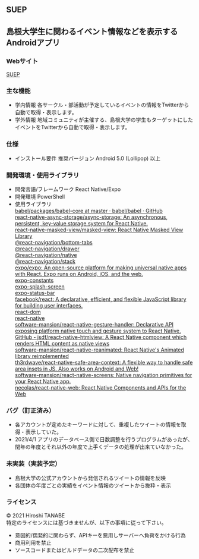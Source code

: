 ## SUEP
## 島根大学生に関わるイベント情報などを表示するAndroidアプリ
### Webサイト
<a href="https://suep.netlify.app/" target="_blank">SUEP</a>
### 主な機能
- 学内情報
各サークル・部活動が予定しているイベントの情報をTwitterから自動で取得・表示します。
- 学外情報
地域コミュニティが主催する、島根大学の学生もターゲットにしたイベントをTwitterから自動で取得・表示します。
### 仕様
- インストール要件
推奨バージョン Android 5.0 (Lollipop) 以上
### 開発環境・使用ライブラリ
- 開発言語/フレームワーク React Native/Expo
- 開発環境 PowerShell
- 使用ライブラリ<br>
<a href="https://github.com/babel/babel/tree/master/packages/babel-core" target="_blank">babel/packages/babel-core at master · babel/babel · GitHub</a>  
<a href="https://github.com/react-native-async-storage/async-storage.git" target="_blank">react-native-async-storage/async-storage: An asynchronous, persistent, key-value storage system for React Native.</a>  
<a href="https://github.com/react-native-community/react-native-masked-view.git" target="_blank">react-native-masked-view/masked-view: React Native Masked View Library</a>  
<a href="https://github.com/react-navigation/react-navigation.git" target="_blank">@react-navigation/bottom-tabs</a>  
<a href="https://github.com/react-navigation/react-navigation.git" target="_blank">@react-navigation/drawer</a>  
<a href="https://github.com/react-navigation/react-navigation.git" target="_blank">@react-navigation/native</a>  
<a href="https://github.com/react-navigation/react-navigation.git" target="_blank">@react-navigation/stack</a>  
<a href="https://github.com/expo/expo.git" target="_blank">expo/expo: An open-source platform for making universal native apps with React. Expo runs on Android, iOS, and the web.</a>  
<a href="https://github.com/expo/expo.git" target="_blank">expo-constants</a>  
<a href="https://github.com/expo/expo.git" target="_blank">expo-splash-screen</a>  
<a href="https://github.com/expo/expo.git" target="_blank">expo-status-bar</a>  
<a href="https://github.com/facebook/react.git" target="_blank">facebook/react: A declarative, efficient, and flexible JavaScript library for building user interfaces.</a>  
<a href="https://github.com/facebook/react.git" target="_blank">react-dom</a>  
<a href="https://github.com/facebook/react-native#readme" target="_blank">react-native</a>  
<a href="https://github.com/software-mansion/react-native-gesture-handler.git" target="_blank">software-mansion/react-native-gesture-handler: Declarative API exposing platform native touch and gesture system to React Native.</a>  
<a href="https://github.com/jsdf/react-native-htmlview" target="_blank">GitHub - jsdf/react-native-htmlview: A React Native component which renders HTML content as native views</a>  
<a href="https://github.com/software-mansion/react-native-reanimated.git" target="_blank">software-mansion/react-native-reanimated: React Native&#39;s Animated library reimplemented</a>  
<a href="https://github.com/th3rdwave/react-native-safe-area-context.git" target="_blank">th3rdwave/react-native-safe-area-context: A flexible way to handle safe area insets in JS. Also works on Android and Web!</a>  
<a href="https://github.com/kmagiera/react-native-screens.git" target="_blank">software-mansion/react-native-screens: Native navigation primitives for your React Native app.</a>  
<a href="https://github.com/necolas/react-native-web#readme" target="_blank">necolas/react-native-web: React Native Components and APIs for the Web</a>  

### バグ（訂正済み）
- 各アカウントが定めたキーワードに対して、重複したツイートの情報を取得・表示していた。
- 2021/4/1 アプリのデータベース側で日数調整を行うプログラムがあったが、閏年の年度とそれ以外の年度で上手くデータの処理が出来ていなかった。

### 未実装（実装予定）
- 島根大学の公式アカウントから発信されるツイートの情報を反映
- 各団体の年度ごとの実績をイベント情報のツイートから抜粋・表示

### ライセンス
© 2021 Hiroshi TANABE<br>
特定のライセンスには基づきませんが、以下の事項に従って下さい。
- 意図的/偶発的に関わらず、APIキーを悪用しサーバーへ負荷をかける行為
- 商用利用を禁止
- ソースコードまたはビルドデータの二次配布を禁止
